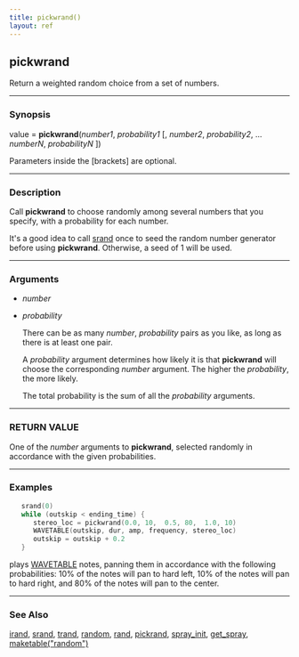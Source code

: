 ```yaml
---
title: pickwrand()
layout: ref
---
```


## pickwrand

Return a weighted random choice from a set of numbers.

-----

### Synopsis

value = **pickwrand**(*number1*, *probability1* \[, *number2*,
*probability2*, ... *numberN*, *probabilityN* \])

Parameters inside the \[brackets\] are optional.

-----

### Description

Call **pickwrand** to choose randomly among several numbers that you
specify, with a probability for each number.

It's a good idea to call [srand](srand.html) once to seed the random
number generator before using **pickwrand**. Otherwise, a seed of 1 will
be used.

-----

### Arguments

  - *number*  

  - *probability*  
      
    There can be as many *number*, *probability* pairs as you like, as
    long as there is at least one pair.
    
    A *probability* argument determines how likely it is that
    **pickwrand** will choose the corresponding *number* argument. The
    higher the *probability*, the more likely.
    
    The total probability is the sum of all the *probability* arguments.

-----

### RETURN VALUE

One of the *number* arguments to **pickwrand**, selected randomly in
accordance with the given probabilities.

-----

### Examples

```cpp
   srand(0)
   while (outskip < ending_time) {
      stereo_loc = pickwrand(0.0, 10,  0.5, 80,  1.0, 10)
      WAVETABLE(outskip, dur, amp, frequency, stereo_loc)
      outskip = outskip + 0.2
   }
```

plays [WAVETABLE](../instruments/WAVETABLE.html) notes, panning them in
accordance with the following probabilities: 10% of the notes will pan
to hard left, 10% of the notes will pan to hard right, and 80% of the
notes will pan to the center.

-----

### See Also

[irand](irand.html), [srand](srand.html), [trand](trand.html),
[random](random.html), [rand](rand.html), [pickrand](pickrand.html),
[spray\_init](spray_init.html), [get\_spray](get_spray.html),
[maketable("random")](maketable.html#random)
